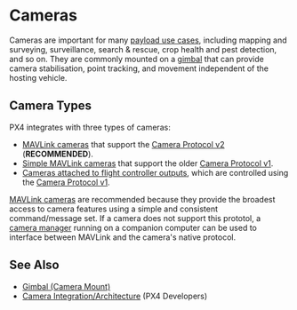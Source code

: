 # Cameras

Cameras are important for many [payload use cases](../payloads/use_cases.md), including mapping and surveying, surveillance, search & rescue, crop health and pest detection, and so on.
They are commonly mounted on a [gimbal](../advanced/gimbal_control.md) that can provide camera stabilisation, point tracking, and movement independent of the hosting vehicle.

## Camera Types

PX4 integrates with three types of cameras:

- [MAVLink cameras](../camera/mavlink_v2_camera.md) that support the [Camera Protocol v2](https://mavlink.io/en/services/camera.html) (**RECOMMENDED**).
- [Simple MAVLink cameras](../camera/mavlink_v1_camera.md) that support the older [Camera Protocol v1](https://mavlink.io/en/services/camera.html).
- [Cameras attached to flight controller outputs](../camera/fc_connected_camera.md), which are controlled using the [Camera Protocol v1](https://mavlink.io/en/services/camera.html).

[MAVLink cameras](../camera/mavlink_v2_camera.md) are recommended because they provide the broadest access to camera features using a simple and consistent command/message set.
If a camera does not support this prototol, a [camera manager](../camera/mavlink_v2_camera.md#camera-managers) running on a companion computer can be used to interface between MAVLink and the camera's native protocol.

## See Also

- [Gimbal (Camera Mount)](../advanced/gimbal_control.md)
- [Camera Integration/Architecture](../camera/camera_architecture.md) (PX4 Developers)